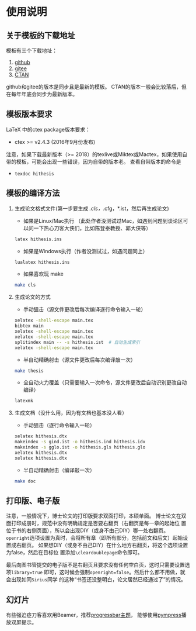 # 使用说明

## 关于模板的下载地址

模板有三个下载地址：

1. [github](https://github.com/dustincys/hithesis)
2. [gitee](https://gitee.com/dustincys/hithesis)
3. [CTAN](https://ctan.org/pkg/hithesis)

github和gitee的版本是同步且是最新的模板。
CTAN的版本一般会比较落后，但在每年年底会同步为最新版本。

## 模板版本要求

LaTeX 中的ctex package版本要求：

* ctex >= v2.4.3 (2016年9月份发布)

注意，如果下载最新版本（>= 2018）的texlive或Miktex或Mactex，如果使用自带的模板，可能会出现一些错误，因为自带的版本老。
查看自带版本的命令是

* `texdoc hithesis`

## 模板的编译方法

1. 生成论文格式文件(第一步要生成 *.cls，*.cfg，*.ist，然后再生成论文)

   * 如果是Linux/Mac执行 （此处作者没测试过Mac，如遇到问题到谈论区可以问一下热心刀客大侠们，比如陈登泰教授、郭大侠等）

   ```bash
   latex hithesis.ins
   ```

   * 如果是Windows执行（作者没测试过，如遇问题同上）

   ```bash
   lualatex hithesis.ins
   ```

   * 如果喜欢玩 make

   ```bash
   make cls
   ```

2. 生成论文的方式

   * 手动狙击（源文件更改后每次编译逐行命令输入一轮）

   ```bash
   xelatex -shell-escape main.tex
   bibtex main
   xelatex -shell-escape main.tex
   xelatex -shell-escape main.tex
   splitindex main -- -s hithesis.ist  # 自动生成索引
   xelatex -shell-escape main.tex
   ```

   * 半自动精确射击（源文件更改后每次编译敲一次）

   ```bash
   make thesis
   ```

   * 全自动火力覆盖（只需要输入一次命令，源文件更改后自动识别更改自动编译）

   ```bash
   latexmk
   ```

3. 生成文档（没什么用，因为有文档也基本没人看）

   * 手动狙击（逐行命令输入一轮）

   ```bash
   xelatex hithesis.dtx
   makeindex -s gind.ist -o hithesis.ind hithesis.idx
   makeindex -s gglo.ist -o hithesis.gls hithesis.glo
   xelatex hithesis.dtx
   xelatex hithesis.dtx
   ```

   * 半自动精确射击（编译敲一次）

   ```bash
   make doc
   ```

## 打印版、电子版

注意，一般情况下，博士论文的打印版要求双面打印，本硕单面。
博士论文在双面打印成册时，规范中没有明确规定是否要右翻页（右翻页是每一章的起始位
置位于书的右侧页面），所以会出现DIY（或身不由己DIY）哪一处右翻页。
`openright`选项设置为真时，会将所有章（即所有部分，包括前文和后文）起始设置成右翻页。
如果想DIY（或身不由己DIY）在什么地方右翻页，将这个选项设置为false，然后在目标位
置添加`\cleardoublepage`命令即可。

最后向图书管提交的电子版不是右翻页且要求没有任何空白页，这时只需要设置选项`library=true`
即可，这时候会强制`openright=false`。然后什么都不用做，就会出现如同`Sirius`同学
的这种“书签还没整明白，论文居然已经通过了”的情况。

## 幻灯片

有些强迫症刀客喜欢用Beamer，推荐[progressbar主题](https://github.com/dustincys/progressbar)，
能够使用[pympress](https://github.com/Cimbali/pympress)播放双屏提示。
